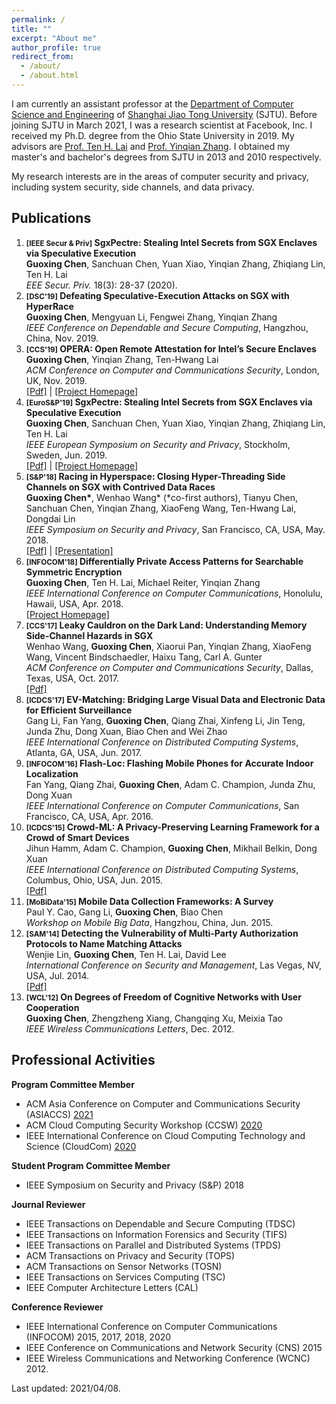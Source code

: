 ```yaml
---
permalink: /
title: ""
excerpt: "About me"
author_profile: true
redirect_from: 
  - /about/
  - /about.html
---
```


I am currently an assistant professor at the [Department of Computer Science and Engineering](http://www.cs.sjtu.edu.cn/en/) of [Shanghai Jiao Tong University](http://en.sjtu.edu.cn/) (SJTU). Before joining SJTU in March 2021, I was a research scientist at Facebook, Inc. I received my Ph.D. degree from the Ohio State University in 2019. My advisors are [Prof. Ten H. Lai](http://web.cse.ohio-state.edu/~lai.1/) and [Prof. Yinqian Zhang](http://yinqian.org/). I obtained my master's and bachelor's degrees from SJTU in 2013 and 2010 respectively.

My research interests are in the areas of computer security and privacy, including system security, side channels, and data privacy.

Publications
------
1. **<small>[IEEE Secur & Priv]</small> SgxPectre: Stealing Intel Secrets from SGX Enclaves via Speculative Execution**  
**Guoxing Chen**, Sanchuan Chen, Yuan Xiao, Yinqian Zhang, Zhiqiang Lin, Ten H. Lai  
_EEE Secur. Priv._ 18(3): 28-37 (2020).
1. **<small>[DSC'19]</small> Defeating Speculative-Execution Attacks on SGX with HyperRace**  
**Guoxing Chen**, Mengyuan Li, Fengwei Zhang, Yinqian Zhang  
_IEEE Conference on Dependable and Secure Computing_, Hangzhou, China, Nov. 2019.
1. **<small>[CCS'19]</small> OPERA: Open Remote Attestation for Intel’s Secure Enclaves**  
**Guoxing Chen**, Yinqian Zhang, Ten-Hwang Lai  
_ACM Conference on Computer and Communications Security_, London, UK, Nov. 2019.  
[[Pdf]](https://dl.acm.org/ft_gateway.cfm?id=3354220&ftid=2095294&dwn=1&CFID=84660582&CFTOKEN=d83ef9fa9d388d01-0C7D69C7-0654-5C87-DD519A8A56C83362) | [[Project Homepage]](https://sites.google.com/site/operasgxkb/)
1.  **<small>[EuroS&P'19]</small> SgxPectre: Stealing Intel Secrets from SGX Enclaves via Speculative Execution**  
**Guoxing Chen**, Sanchuan Chen, Yuan Xiao, Yinqian Zhang, Zhiqiang Lin, Ten H. Lai  
_IEEE European Symposium on Security and Privacy_, Stockholm, Sweden, Jun. 2019.  
[[Pdf]](https://arxiv.org/pdf/1802.09085.pdf) | [[Project Homepage]](https://github.com/osusecLab/SgxPectre)
1. **<small>[S&P'18]</small> Racing in Hyperspace: Closing Hyper-Threading Side Channels on SGX with Contrived Data Races**  
**Guoxing Chen\***, Wenhao Wang\* (\*co-first authors), Tianyu Chen, Sanchuan Chen, Yinqian Zhang, XiaoFeng Wang, Ten-Hwang Lai, Dongdai Lin  
_IEEE Symposium on Security and Privacy_, San Francisco, CA, USA, May. 2018.  
[[Pdf]](https://ieeexplore.ieee.org/stamp/stamp.jsp?tp=&arnumber=8418603) | [[Presentation]](https://www.youtube.com/watch?v=uZlC1y76L4w&t=49s)
1. **<small>[INFOCOM'18]</small> Differentially Private Access Patterns for Searchable Symmetric Encryption**  
**Guoxing Chen**, Ten H. Lai, Michael Reiter, Yinqian Zhang  
_IEEE International Conference on Computer Communications_, Honolulu, Hawaii, USA, Apr. 2018.  
[[Project Homepage]](https://github.com/donnod/APOSSE)
1. **<small>[CCS'17]</small> Leaky Cauldron on the Dark Land: Understanding Memory Side-Channel Hazards in SGX**  
Wenhao Wang, **Guoxing Chen**, Xiaorui Pan, Yinqian Zhang, XiaoFeng Wang, Vincent Bindschaedler, Haixu Tang, Carl A. Gunter  
_ACM Conference on Computer and Communications Security_, Dallas, Texas, USA, Oct. 2017.  
[[Pdf]](https://arxiv.org/pdf/1705.07289.pdf)
1. **<small>[ICDCS'17]</small> EV-Matching: Bridging Large Visual Data and Electronic Data for Efficient Surveillance**  
Gang Li, Fan Yang, **Guoxing Chen**, Qiang Zhai, Xinfeng Li, Jin Teng, Junda Zhu, Dong Xuan, Biao Chen and Wei Zhao  
_IEEE International Conference on Distributed Computing Systems_, Atlanta, GA, USA, Jun. 2017.
1. **<small>[INFOCOM'16]</small> Flash-Loc: Flashing Mobile Phones for Accurate Indoor Localization**  
Fan Yang, Qiang Zhai, **Guoxing Chen**, Adam C. Champion, Junda Zhu, Dong Xuan  
_IEEE International Conference on Computer Communications_, San Francisco, CA, USA, Apr. 2016.
1. **<small>[ICDCS'15]</small> Crowd-ML: A Privacy-Preserving Learning Framework for a Crowd of Smart Devices**  
Jihun Hamm, Adam C. Champion, **Guoxing Chen**, Mikhail Belkin, Dong Xuan  
_IEEE International Conference on Distributed Computing Systems_, Columbus, Ohio, USA, Jun. 2015.  
[[Pdf]](https://arxiv.org/pdf/1501.02484.pdf)
1. **<small>[MoBiData'15]</small> Mobile Data Collection Frameworks: A Survey**  
Paul Y. Cao, Gang Li, **Guoxing Chen**, Biao Chen  
_Workshop on Mobile Big Data_, Hangzhou, China, Jun. 2015.
1. **<small>[SAM'14]</small> Detecting the Vulnerability of Multi-Party Authorization Protocols to Name Matching Attacks**  
Wenjie Lin, **Guoxing Chen**, Ten H. Lai, David Lee  
_International Conference on Security and Management_, Las Vegas, NV, USA, Jul. 2014.  
[[Pdf]](http://worldcomp-proceedings.com/proc/p2014/SAM9785.pdf)
1. **<small>[WCL'12]</small> On Degrees of Freedom of Cognitive Networks with User Cooperation**  
**Guoxing Chen**, Zhengzheng Xiang, Changqing Xu, Meixia Tao  
_IEEE Wireless Communications Letters_, Dec. 2012.

Professional Activities
-----
**Program Committee Member**
- ACM Asia Conference on Computer and Communications Security (ASIACCS) [2021](https://asiaccs2021.comp.polyu.edu.hk/)
- ACM Cloud Computing Security Workshop (CCSW) [2020](https://ccsw.io/)
- IEEE International Conference on Cloud Computing Technology and Science (CloudCom) [2020](https://2020.cloudcom.org/)

**Student Program Committee Member**
- IEEE Symposium on Security and Privacy (S&P) 2018

**Journal Reviewer**
- IEEE Transactions on Dependable and Secure Computing (TDSC)
- IEEE Transactions on Information Forensics and Security (TIFS)
- IEEE Transactions on Parallel and Distributed Systems (TPDS)
- ACM Transactions on Privacy and Security (TOPS)
- ACM Transactions on Sensor Networks (TOSN)
- IEEE Transactions on Services Computing (TSC)
- IEEE Computer Architecture Letters (CAL)

**Conference Reviewer**
- IEEE International Conference on Computer Communications (INFOCOM) 2015, 2017, 2018, 2020
- IEEE Conference on Communications and Network Security (CNS) 2015
- IEEE Wireless Communications and Networking Conference (WCNC) 2012.


Last updated: 2021/04/08.
